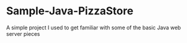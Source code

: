# Sample-Java-PizzaStore
A simple project I used to get familiar with some of the basic Java web server pieces

